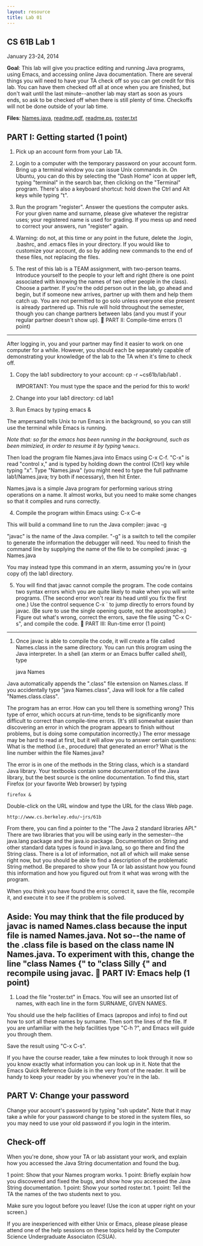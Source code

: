 ```yaml
---
layout: resource
title: Lab 01
---
```

CS 61B  Lab 1
-------------
January 23-24, 2014

**Goal**:  This lab will give you practice editing and running Java programs,
using Emacs, and accessing online Java documentation. There are several things you will need to have your TA check off so you can get
credit for this lab.  You can have them checked off all at once when you are
finished, but don't wait until the last minute--another lab may start as soon
as yours ends, so ask to be checked off when there is still plenty of time.
Checkoffs will not be done outside of your lab time.

**Files**: <a href="Names.java">Names.java</a>, <a href="readme.pdf">readme.pdf</a>, <a href="readme.ps">readme.ps</a>, <a href="roster.txt" target="blank">roster.txt</a>

PART I: Getting started (1 point)
---------------------------------
1. Pick up an account form from your Lab TA.

2. Login to a computer with the temporary password on your account form.
Bring up a terminal window you can issue Unix commands in.  On Ubuntu, you can
do this by selecting the "Dash Home" icon at upper left, typing "terminal" in
the search bar, then clicking on the "Terminal" program.  There's also
a keyboard shortcut:  hold down the Ctrl and Alt keys while typing "t".

3. Run the program "register".  Answer the questions the computer asks.  For
your given name and surname, please give whatever the registrar uses; your
registered name is used for grading.  If you mess up and need to correct your
answers, run "register" again.

4. Warning:  do not, at this time or any point in the future, delete the
.login, .bashrc, and .emacs files in your directory.  If you would like to
customize your account, do so by adding new commands to the end of these files,
not replacing the files.

5. The rest of this lab is a TEAM assignment, with two-person teams.  Introduce
yourself to the people to your left and right (there is one point associated
with knowing the names of two other people in the class).  Choose a partner.
If you're the odd person out in the lab, go ahead and begin, but if someone new
arrives, partner up with them and help them catch up.  You are not permitted to
go solo unless everyone else present is already partnered up.  This rule will
hold throughout the semester, though you can change partners between labs (and
you must if your regular partner doesn't show up).

PART II: Compile-time errors (1 point)
--------------------------------------
After logging in, you and your partner may find it easier to work on one
computer for a while.  However, you should each be separately capable of
demonstrating your knowledge of the lab to the TA when it's time to check off.

1. Copy the lab1 subdirectory to your account:
	cp -r ~cs61b/lab/lab1 .

   IMPORTANT:  You must type the space and the period for this to work!

2. Change into your lab1 directory:
	cd lab1

3. Run Emacs by typing
        emacs &

The ampersand tells Unix to run Emacs in the background, so you can still use
the terminal while Emacs is running.

*Note that: so far the emacs has been running in the background, such as been mimizied, in order to resume it by typing <code>%emacs</code>.*

Then load the program file Names.java into Emacs using C-x C-f.  "C-x" is read
"control x," and is typed by holding down the control (Ctrl) key while typing
"x".  Type "Names.java" (you might need to type the full pathname
lab1/Names.java; try both if necessary), then hit Enter.

Names.java is a simple Java program for performing various string operations on
a name.  It almost works, but you need to make some changes so that it compiles
and runs correctly.

4. Compile the program within Emacs using: 
	C-x C-e 

This will build a command line to run the Java compiler:
	javac -g

"javac" is the name of the Java compiler.  "-g" is a switch to tell the
compiler to generate the information the debugger will need.  You need to
finish the command line by supplying the name of the file to be compiled:
	javac -g Names.java

You may instead type this command in an xterm, assuming you're in (your copy
of) the lab1 directory.

5. You will find that javac cannot compile the program.  The code contains two
syntax errors which you are quite likely to make when you will write programs.
(The second error won't rear its head until you fix the first one.)  Use the
control sequence
	C-x `
to jump directly to errors found by javac.  (Be sure to use the single opening
quote, not the apostrophe.)  Figure out what's wrong, correct the errors, save
the file using "C-x C-s", and compile the code.

PART III: Run-time error (1 point)
----------------------------------
1. Once javac is able to compile the code, it will create a file called
Names.class in the same directory.  You can run this program using the Java
interpreter.  In a shell (an xterm or an Emacs buffer called *shell*), type

	java Names

Java automatically appends the ".class" file extension on Names.class.  If you
accidentally type "java Names.class", Java will look for a file called
"Names.class.class".

The program has an error.  How can you tell there is something wrong?  This
type of error, which occurs at run-time, tends to be significantly more
difficult to correct than compile-time errors.  (It's still somewhat easier
than discovering an error in which the program appears to finish without
problems, but is doing some computation incorrectly.)  The error message may be
hard to read at first, but it will allow you to answer certain questions:  What
is the method (i.e., procedure) that generated an error?  What is the line
number within the file Names.java?

The error is in one of the methods in the String class, which is a standard
Java library.  Your textbooks contain some documentation of the Java library,
but the best source is the online documentation.  To find this, start Firefox
(or your favorite Web browser) by typing

	firefox &

Double-click on the URL window and type the URL for the class Web page.

	http://www.cs.berkeley.edu/~jrs/61b

From there, you can find a pointer to the "The Java 2 standard libraries API."
There are two libraries that you will be using early in the semester--the
java.lang package and the java.io package.  Documentation on String and other
standard data types is found in java.lang, so go there and find the String
class.  There is a lot of information, not all of which will make sense right
now, but you should be able to find a description of the problematic String
method.  Be prepared to show your TA or lab assistant how you found this
information and how you figured out from it what was wrong with the program.

When you think you have found the error, correct it, save the file, recompile
it, and execute it to see if the problem is solved.

Aside:  You may think that the file produced by javac is named Names.class
because the input file is named Names.java.  Not so--the name of the .class
file is based on the class name IN Names.java.  To experiment with this, change
the line "class Names {" to "class Silly {" and recompile using javac.

PART IV: Emacs help (1 point)
-----------------------------
1. Load the file "roster.txt" in Emacs.  You will see an unsorted list of
names, with each line in the form SURNAME, GIVEN NAMES.

You should use the help facilities of Emacs (apropos and info) to find out how
to sort all these names by surname.  Then sort the lines of the file. If you
are unfamiliar with the help facilities type "C-h ?", and Emacs will guide you
through them.

Save the result using "C-x C-s".

If you have the course reader, take a few minutes to look through it now so you
know exactly what information you can look up in it.  Note that the Emacs Quick
Reference Guide is in the very front of the reader.  It will be handy to keep
your reader by you whenever you're in the lab.

PART V: Change your password
----------------------------
Change your account's password by typing "ssh update".  Note that it may take
a while for your password change to be stored in the system files, so you may
need to use your old password if you login in the interim.

Check-off
---------
When you're done, show your TA or lab assistant your work, and explain how you
accessed the Java String documentation and found the bug.

1 point:   Show that your Names program works.
1 point:   Briefly explain how you discovered and fixed the bugs, and show how
           you accessed the Java String documentation.
1 point:   Show your sorted roster.txt.
1 point:   Tell the TA the names of the two students next to you.

Make sure you logout before you leave!  (Use the icon at upper right on your
screen.)

If you are inexperienced with either Unix or Emacs, please please please
attend one of the help sessions on these topics held by the Computer Science
Undergraduate Associaton (CSUA).
